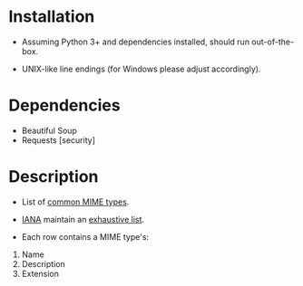 # Installation

- Assuming Python 3+ and dependencies installed, should run out-of-the-box.

- UNIX-like line endings (for Windows please adjust accordingly). 

# Dependencies

- Beautiful Soup
- Requests [security]

# Description

- List of [common MIME types](https://developer.mozilla.org/en-US/docs/Web/HTTP/Basics_of_HTTP/MIME_types/Complete_list_of_MIME_types).  

- [IANA](https://www.iana.org/) maintain an [exhaustive list](https://www.iana.org/assignments/media-types/media-types.xhtml). 

- Each row contains a MIME type's:
 1. Name
 2. Description
 3. Extension

